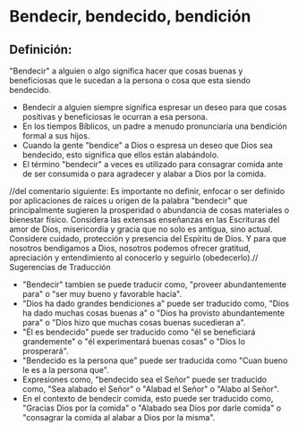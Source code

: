 # Bendecir, bendecido, bendición

## Definición: 

"Bendecir" a alguien o algo significa hacer que cosas buenas y beneficiosas que le sucedan a la persona o cosa que esta siendo bendecido.

* Bendecir a alguien siempre significa espresar un deseo para que cosas positivas y beneficiosas le ocurran a esa persona.
* En los tiempos Bíblicos, un padre a menudo pronunciaría una bendición formal a sus hijos.
* Cuando la gente "bendice" a Dios o espresa un deseo que Dios sea bendecido, esto significa que ellos están alabándolo.
* El término "bendecir" a veces es utilizado para consagrar comida ante de ser consumida o para agradecer y alabar a Dios por la comida.

//del comentario siguiente: Es importante no definir, enfocar o ser definido por aplicaciones de raíces u origen de la palabra "bendecir" que principalmente sugieren la prosperidad o abundancia de cosas materiales o bienestar físico.
Considera las extensas enseñanzas en las Escrituras del amor de Dios, misericordia y gracia que no solo es antigua, sino actual.  Considere cuidado, protección y presencia del Espíritu de Dios. Y para que nosotros bendigamos a Dios, nosotros podemos ofrecer gratitud, apreciación y entendimiento al conocerlo y seguirlo (obedecerlo).//
Sugerencias de Traducción

* "Bendecir" tambien se puede traducir como, "proveer abundantemente  para" o "ser muy bueno y favorable hacia".
* "Dios ha dado grandes bendiciones a" puede ser traducido como, "Dios ha dado muchas cosas buenas a" o "Dios ha provisto abundantemente para" o "Dios hizo que muchas cosas buenas sucedieran a".
* "Él es bendecido" puede ser traducido como "él se beneficiará grandemente" o "él experimentará buenas cosas" o "Dios lo prosperará".
* "Bendecido es la persona que" puede ser traducida como "Cuan bueno le es a la persona que".
* Expresiones como, "bendecido sea el Señor" puede ser traducido como, "Sea alabado el Señor" o "Alabad el Señor" o "Alabo al Señor".
* En el contexto de bendecir comida, esto puede ser traducido como, "Gracias Dios por la comida" o "Alabado sea Dios por darle comida" o "consagrar la comida al alabar a Dios por la misma".

